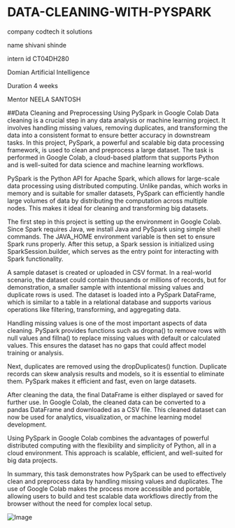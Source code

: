 # DATA-CLEANING-WITH-PYSPARK

company codtech it solutions

name shivani shinde

intern id CT04DH280

Domian Artificial Intelligence

Duration 4 weeks

Mentor NEELA SANTOSH

##Data Cleaning and Preprocessing Using PySpark in Google Colab
Data cleaning is a crucial step in any data analysis or machine learning project. It involves handling missing values, removing duplicates, and transforming the data into a consistent format to ensure better accuracy in downstream tasks. In this project, PySpark, a powerful and scalable big data processing framework, is used to clean and preprocess a large dataset. The task is performed in Google Colab, a cloud-based platform that supports Python and is well-suited for data science and machine learning workflows.

PySpark is the Python API for Apache Spark, which allows for large-scale data processing using distributed computing. Unlike pandas, which works in memory and is suitable for smaller datasets, PySpark can efficiently handle large volumes of data by distributing the computation across multiple nodes. This makes it ideal for cleaning and transforming big datasets.

The first step in this project is setting up the environment in Google Colab. Since Spark requires Java, we install Java and PySpark using simple shell commands. The JAVA_HOME environment variable is then set to ensure Spark runs properly. After this setup, a Spark session is initialized using SparkSession.builder, which serves as the entry point for interacting with Spark functionality.

A sample dataset is created or uploaded in CSV format. In a real-world scenario, the dataset could contain thousands or millions of records, but for demonstration, a smaller sample with intentional missing values and duplicate rows is used. The dataset is loaded into a PySpark DataFrame, which is similar to a table in a relational database and supports various operations like filtering, transforming, and aggregating data.

Handling missing values is one of the most important aspects of data cleaning. PySpark provides functions such as dropna() to remove rows with null values and fillna() to replace missing values with default or calculated values. This ensures the dataset has no gaps that could affect model training or analysis.

Next, duplicates are removed using the dropDuplicates() function. Duplicate records can skew analysis results and models, so it is essential to eliminate them. PySpark makes it efficient and fast, even on large datasets.

After cleaning the data, the final DataFrame is either displayed or saved for further use. In Google Colab, the cleaned data can be converted to a pandas DataFrame and downloaded as a CSV file. This cleaned dataset can now be used for analytics, visualization, or machine learning model development.

Using PySpark in Google Colab combines the advantages of powerful distributed computing with the flexibility and simplicity of Python, all in a cloud environment. This approach is scalable, efficient, and well-suited for big data projects.

In summary, this task demonstrates how PySpark can be used to effectively clean and preprocess data by handling missing values and duplicates. The use of Google Colab makes the process more accessible and portable, allowing users to build and test scalable data workflows directly from the browser without the need for complex local setup.

![Image](https://github.com/user-attachments/assets/ae44b92b-79f5-412b-a220-c6249c9492c1)
